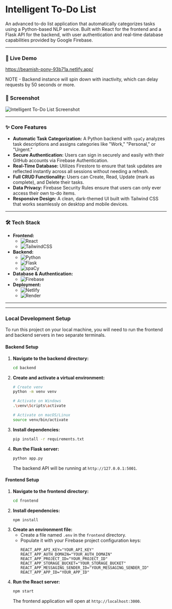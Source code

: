 # Intelligent To-Do List

An advanced to-do list application that automatically categorizes tasks using a Python-based NLP service. Built with React for the frontend and a Flask API for the backend, with user authentication and real-time database capabilities provided by Google Firebase.

---

### 🚀 Live Demo

https://beamish-pony-93b71a.netlify.app/

NOTE - Backend instance will spin down with inactivity, which can delay requests by 50 seconds or more.


### 📸 Screenshot

![Intelligent To-Do List Screenshot](https://i.imgur.com/yehkNlw.png)


---

### ✨ Core Features

* **Automatic Task Categorization:** A Python backend with `spaCy` analyzes task descriptions and assigns categories like "Work," "Personal," or "Urgent."
* **Secure Authentication:** Users can sign in securely and easily with their GitHub accounts via Firebase Authentication.
* **Real-Time Database:** Utilizes Firestore to ensure that task updates are reflected instantly across all sessions without needing a refresh.
* **Full CRUD Functionality:** Users can Create, Read, Update (mark as complete), and Delete their tasks.
* **Data Privacy:** Firebase Security Rules ensure that users can only ever access their own to-do items.
* **Responsive Design:** A clean, dark-themed UI built with Tailwind CSS that works seamlessly on desktop and mobile devices.

---

### 🛠️ Tech Stack

* **Frontend:**
    * ![React](https://img.shields.io/badge/React-20232A?style=for-the-badge&logo=react&logoColor=61DAFB)
    * ![TailwindCSS](https://img.shields.io/badge/Tailwind_CSS-38B2AC?style=for-the-badge&logo=tailwind-css&logoColor=white)
* **Backend:**
    * ![Python](https://img.shields.io/badge/Python-3776AB?style=for-the-badge&logo=python&logoColor=white)
    * ![Flask](https://img.shields.io/badge/Flask-000000?style=for-the-badge&logo=flask&logoColor=white)
    * ![spaCy](https://img.shields.io/badge/spaCy-09A3D5?style=for-the-badge&logo=spacy&logoColor=white)
* **Database & Authentication:**
    * ![Firebase](https://img.shields.io/badge/Firebase-FFCA28?style=for-the-badge&logo=firebase&logoColor=black)
* **Deployment:**
    * ![Netlify](https://img.shields.io/badge/Netlify-00C7B7?style=for-the-badge&logo=netlify&logoColor=white)
    * ![Render](https://img.shields.io/badge/Render-46E3B7?style=for-the-badge&logo=render&logoColor=white)

---

---

### Local Development Setup

To run this project on your local machine, you will need to run the frontend and backend servers in two separate terminals.

#### Backend Setup

1.  **Navigate to the backend directory:**
    ```bash
    cd backend
    ```
2.  **Create and activate a virtual environment:**
    ```bash
    # Create venv
    python -m venv venv

    # Activate on Windows
    .\venv\Scripts\activate

    # Activate on macOS/Linux
    source venv/bin/activate
    ```
3.  **Install dependencies:**
    ```bash
    pip install -r requirements.txt
    ```
4.  **Run the Flask server:**
    ```bash
    python app.py
    ```
    The backend API will be running at `http://127.0.0.1:5001`.

#### Frontend Setup

1.  **Navigate to the frontend directory:**
    ```bash
    cd frontend
    ```
2.  **Install dependencies:**
    ```bash
    npm install
    ```
3.  **Create an environment file:**
    * Create a file named `.env` in the `frontend` directory.
    * Populate it with your Firebase project configuration keys:
        ```
        REACT_APP_API_KEY="YOUR_API_KEY"
        REACT_APP_AUTH_DOMAIN="YOUR_AUTH_DOMAIN"
        REACT_APP_PROJECT_ID="YOUR_PROJECT_ID"
        REACT_APP_STORAGE_BUCKET="YOUR_STORAGE_BUCKET"
        REACT_APP_MESSAGING_SENDER_ID="YOUR_MESSAGING_SENDER_ID"
        REACT_APP_APP_ID="YOUR_APP_ID"
        ```
4.  **Run the React server:**
    ```bash
    npm start
    ```
    The frontend application will open at `http://localhost:3000`.

